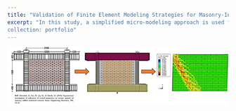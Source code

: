 ```yaml
---
title: "Validation of Finite Element Modeling Strategies for Masonry-Infilled RC Frames: Experimental Comparison and Parametric Analysis of Masonry Stiffness Effects Under Lateral Loads"
excerpt: "In this study, a simplified micro-modeling approach is used for finite element modeling. Drucker-Prager and concrete damage plasticity models are used for modeling masonry and concrete units, respectively. A bilinear steel modeling approach is used for modeling reinforcement. The interface between brick-brick and frame-brick is modeled using surface-based cohesive behavior. The main aim of this study is to propose a well-defined FEM strategy and validate it with experimental data from references. A parametric study of varying stiffness of masonry infill will also be performed to better understand its effect on the global behavior of RC frames under lateral loads.
collection: portfolio"
---
```


![image](infill.png)
